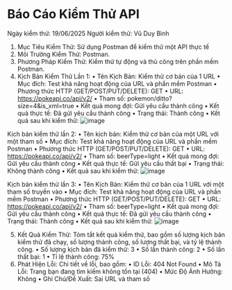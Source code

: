 # Báo Cáo Kiểm Thử API
Ngày kiểm thử: 19/06/2025
Người kiểm thử: Vũ Duy Bình
1. Mục Tiêu Kiểm Thử: Sử dụng Postman để kiểm thử một API thực tế
2. Môi Trường Kiểm Thử: Postman.
3. Phương Pháp Kiểm Thử: Kiểm thử tự động và thủ công trên phần mềm Postman.
4. Kịch Bản Kiểm Thử Lần 1:
•	Tên Kịch Bản: Kiểm thử cơ bản của 1 URL
•	Mục đích: Test khả năng hoạt động của URL và phần mềm Postman
•	Phương thức HTTP (GET/POST/PUT/DELETE): GET
•	URL: https://pokeapi.co/api/v2/
•	Tham số: pokemon/ditto?size=4&is_xml=true
•	Kết quả mong đợi: Gửi yêu cầu thành công
•	Kết quả thực tế: Đã gửi yêu cầu thành công
•	Trạng thái: Thành công
•	Kết quả sau khi kiểm thử:
 ![image](https://github.com/user-attachments/assets/84815047-88e0-4f71-b904-b214f284edc5)

Kịch bản kiểm thử lần 2:
•	Tên kịch bản: Kiểm thử cơ bản của một URL với một tham số
•	Mục đích: Test khả năng hoạt động của URL và phần mềm Postman
•	Phương thức HTTP (GET/POST/PUT/DELETE): GET
•	URL: https://pokeapi.co/api/v2/
•	Tham số: beerType=light
•	Kết quả mong đợi: Gửi yêu cầu thành công
•	Kết quả thực tế: Gửi yêu cầu thất bại
•	Trạng thái: Không thành công
•	Kết quả sau khi kiểm thử:
 ![image](https://github.com/user-attachments/assets/50fdce65-fba8-4368-a609-ff50424b9263)

Kịch bản kiểm thử lần 3:
•	Tên Kịch Bản: Kiểm thử cơ bản của 1 URL với một tham số truyền vào
•	Mục đích: Test khả năng hoạt động của URL và phần mềm Postman
•	Phương thức HTTP (GET/POST/PUT/DELETE): GET
•	URL: https://pokeapi.co/api/v2/
•	Tham số: beerType=light
•	Kết quả mong đợi: Gửi yêu cầu thành công
•	Kết quả thực tế: Đã gửi yêu cầu thành công
•	Trạng thái: Thành công
•	Kết quả sau khi kiểm thử:
 ![image](https://github.com/user-attachments/assets/d3d8387e-0e61-4660-8311-047080f8a238)

5. Kết Quả Kiểm Thử: 
Tóm tắt kết quả kiểm thử, bao gồm số lượng kịch bản kiểm thử đã chạy, số lượng thành công, số lượng thất bại, và tỷ lệ thành công.
•	Số lượng kịch bản đã kiểm thử: 3
•	Số lần thành công: 2
•	Số lần thất bại: 1
•	Tỉ lệ thành công: 75%
6. Phát Hiện Lỗi: 
Chi tiết về lỗi, bao gồm:
•	ID Lỗi: 404 Not Found
•	Mô Tả Lỗi: Trang bạn đang tìm kiếm không tồn tại (404)
•	Mức Độ Ảnh Hưởng: Không
•	Ghi Chú/Đề Xuất: Sai URL và tham số
